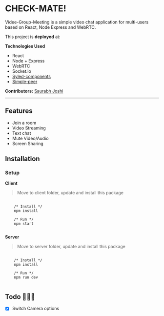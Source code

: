 # CHECK-MATE!

Videe-Group-Meeting is a simple video chat application for multi-users based on React, Node Express and WebRTC.

This project is **deployed** at: 

**Technologies Used**

- React
- Node + Express
- WebRTC
- Socket.io
- [Syled-components](https://styled-components.com/)
- [Simple-peer](https://github.com/feross/simple-peer)

**Contributors:** [Saurabh Joshi](https://github.com/CodingJoshi)

---

## Features

- Join a room
- Video Streaming
- Text chat
- Mute Video/Audio
- Screen Sharing

## Installation

### Setup
**Client**
> Move to client folder, update and install this package
<pre>
  <code>
    /* Install */
    npm install
    
    /* Run */
    npm start
  </code>
</pre>

**Server**
> Move to server folder, update and install this package
<pre>
  <code>
    /* Install */
    npm install
    
    /* Run */
    npm run dev
  </code>
</pre>

## Todo 🔨🔨🔨

- [x] Switch Camera options


